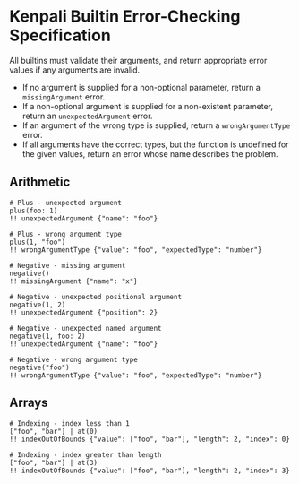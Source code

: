 # Kenpali Builtin Error-Checking Specification

All builtins must validate their arguments, and return appropriate error values if any arguments are invalid.

- If no argument is supplied for a non-optional parameter, return a `missingArgument` error.
- If a non-optional argument is supplied for a non-existent parameter, return an `unexpectedArgument` error.
- If an argument of the wrong type is supplied, return a `wrongArgumentType` error.
- If all arguments have the correct types, but the function is undefined for the given values, return an error whose name describes the problem.

## Arithmetic

```
# Plus - unexpected argument
plus(foo: 1)
!! unexpectedArgument {"name": "foo"}
```

```
# Plus - wrong argument type
plus(1, "foo")
!! wrongArgumentType {"value": "foo", "expectedType": "number"}
```

```
# Negative - missing argument
negative()
!! missingArgument {"name": "x"}
```

```
# Negative - unexpected positional argument
negative(1, 2)
!! unexpectedArgument {"position": 2}
```

```
# Negative - unexpected named argument
negative(1, foo: 2)
!! unexpectedArgument {"name": "foo"}
```

```
# Negative - wrong argument type
negative("foo")
!! wrongArgumentType {"value": "foo", "expectedType": "number"}
```

## Arrays

```
# Indexing - index less than 1
["foo", "bar"] | at(0)
!! indexOutOfBounds {"value": ["foo", "bar"], "length": 2, "index": 0}
```

```
# Indexing - index greater than length
["foo", "bar"] | at(3)
!! indexOutOfBounds {"value": ["foo", "bar"], "length": 2, "index": 3}
```
